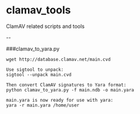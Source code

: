 # clamav_tools
ClamAV related scripts and tools

--

###clamav_to_yara.py
```Download the latest ClamAV signature database:
wget http://database.clamav.net/main.cvd

Use sigtool to unpack:
sigtool --unpack main.cvd

Then convert ClamAV signatures to Yara format:
python clamav_to_yara.py -f main.ndb -o main.yara

main.yara is now ready for use with yara:
yara -r main.yara /home/user
```
